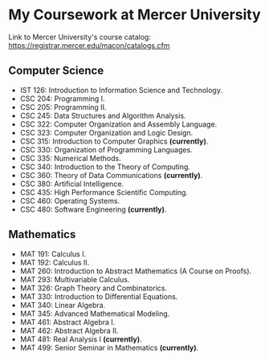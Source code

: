 # My Coursework at Mercer University
Link to Mercer University's course catalog: https://registrar.mercer.edu/macon/catalogs.cfm

## Computer Science
* IST 126: Introduction to Information Science and Technology.
* CSC 204: Programming I.
* CSC 205: Programming II.
* CSC 245: Data Structures and Algorithm Analysis.
* CSC 322: Computer Organization and Assembly Language.
* CSC 323: Computer Organization and Logic Design.
* CSC 315: Introduction to Computer Graphics **(currently)**.
* CSC 330: Organization of Programming Languages.
* CSC 335: Numerical Methods.
* CSC 340: Introduction to the Theory of Computing.
* CSC 360: Theory of Data Communications **(currently)**.
* CSC 380: Artificial Intelligence.
* CSC 435: High Performance Scientific Computing.
* CSC 460: Operating Systems.
* CSC 480: Software Engineering **(currently)**.

## Mathematics
* MAT 191: Calculus I.
* MAT 192: Calculus II.
* MAT 260: Introduction to Abstract Mathematics (A Course on Proofs).
* MAT 293: Multivariable Calculus.
* MAT 326: Graph Theory and Combinatorics.
* MAT 330: Introduction to Differential Equations.
* MAT 340: Linear Algebra.
* MAT 345: Advanced Mathematical Modeling.
* MAT 461: Abstract Algebra I.
* MAT 462: Abstract Algebra II.
* MAT 481: Real Analysis I **(currently)**.
* MAT 499: Senior Seminar in Mathematics **(currently)**.
